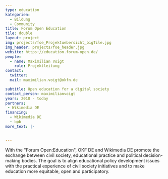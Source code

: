 ```yaml
---
type: education
kategorien:
  - Bildung
  - Community
title: Forum Open Education
tile: double
layout: project
img: projects/foe_Projektuebersicht_bigTile.jpg
img_header: projects/foe_header.jpg
website: https://education.forum-open.de/
people:
  - name: Maximilian Voigt
    role: Projektleitung
contact:
  twitter:
  mail: maximilian.voigt@okfn.de

subtitle: Open education for a digital society
contact_person: maximilianvoigt
years: 2018 - today
partners:
 - Wikimedia DE
financing:
  - Wikimedia DE
  - bpb
more_text: |-
    

---
```

With the "Forum Open:Education", OKF DE and Wikimedia DE promote the exchange between civil society, educational practice and political decision-making bodies. The goal is to align educational policy development issues with the practical experience of civil society initiatives and to make education more equitable, open and participatory.